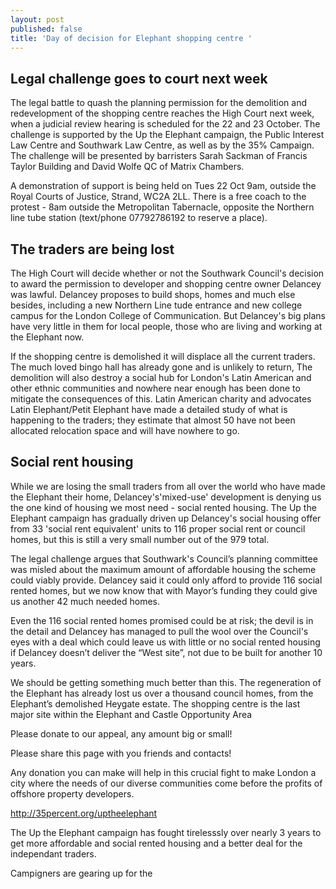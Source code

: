 ```yaml
---
layout: post
published: false
title: 'Day of decision for Elephant shopping centre '
---
```

## Legal challenge goes to court next week

The legal battle to quash the planning permission for the demolition and redevelopment of the shopping centre reaches the High Court next week, when a judicial review hearing is scheduled for the 22 and 23 October.  The challenge is supported by the Up the Elephant campaign, the Public Interest Law Centre and Southwark Law Centre, as well as by the 35% Campaign. The challenge will be presented by barristers Sarah Sackman of Francis Taylor Building and David Wolfe QC of Matrix Chambers.

A demonstration of support is being held on Tues 22 Oct 9am, outside the Royal Courts of Justice, Strand, WC2A 2LL.  There is a free coach to the protest - 8am outside the Metropolitan Tabernacle, opposite the Northern line tube station (text/phone 07792786192 to reserve a place).

## The traders are being lost

The High Court will decide whether or not the Southwark Council's decision to award the permission to developer and shopping centre owner Delancey was lawful.  Delancey proposes to build shops, homes and much else besides, including a new Northern Line tude entrance and new college campus for the London College of Communication.  But Delancey's big plans have very little in them for local people, those who are living and working at the Elephant now.

If the shopping centre is demolished it will displace all the current traders. The much loved bingo hall has already gone and is unlikely to return,  The demolition will also destroy a social hub for London's Latin American and other ethnic communities and nowhere near enough has been done to mitigate the consequences of this. Latin American charity and advocates Latin Elephant/Petit Elephant have made a detailed study of what is happening to the traders; they estimate that almost 50 have not been allocated relocation space and will have nowhere to go.

## Social rent housing 

While we are losing the small traders from all over the world who have made the Elephant their home, Delancey's'mixed-use' development is denying us the one kind of housing we most need - social rented housing.  The Up the Elephant campaign has gradually driven up Delancey's social housing offer from 33 'social rent equivalent' units to 116 proper social rent or council homes, but this is still a very small number out of the 979 total.  

The legal challenge argues that Southwark's Council’s planning committee was misled about the maximum amount of affordable housing the scheme could viably provide. Delancey said it could only afford to provide 116 social rented homes, but we now know that with Mayor’s funding they could give us another 42 much needed homes.

Even the 116 social rented homes promised could be at risk; the devil is in the detail and Delancey has managed to pull the wool over the Council's eyes with a deal which could leave us with little or no social rented housing if Delancey doesn’t deliver the “West site”, not due to be built for another 10 years.

We should be getting something much better than this.  The regeneration of the Elephant has already lost us over a thousand council homes, from the Elephant’s demolished Heygate estate.  The shopping centre is the last major site within the Elephant and Castle Opportunity Area






Please donate to our appeal, any amount big or small!

Please share this page with you friends and contacts!

Any donation you can make will help in this crucial fight to make London a city where the needs of our diverse communities come before the profits of offshore property developers.

http://35percent.org/uptheelephant

The Up the Elephant campaign has fought tirelesssly over nearly 3 years to get more affordable and social rented housing and a better deal for the independant traders.  

Campigners are gearing up for the 

